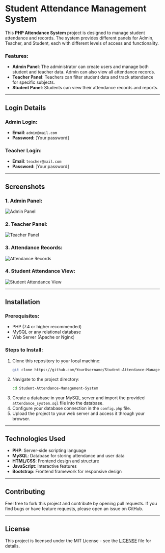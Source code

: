 # Student Attendance Management System

This **PHP Attendance System** project is designed to manage student attendance and records. The system provides different panels for Admin, Teacher, and Student, each with different levels of access and functionality.

### Features:
- **Admin Panel**: The administrator can create users and manage both student and teacher data. Admin can also view all attendance records.
- **Teacher Panel**: Teachers can filter student data and track attendance for specific subjects.
- **Student Panel**: Students can view their attendance records and reports.

---

## Login Details

### **Admin Login**:
- **Email**: `admin@mail.com`
- **Password**: [Your password]

### **Teacher Login**:
- **Email**: `teacher@mail.com`
- **Password**: [Your password]

---

## Screenshots

### 1. **Admin Panel**:
![Admin Panel](https://user-images.githubusercontent.com/36708000/173136998-4de6eccc-377f-419e-83b6-e767503bbb5d.png)

### 2. **Teacher Panel**:
![Teacher Panel](https://user-images.githubusercontent.com/36708000/173137041-69d68213-077d-4362-bd4e-cfba5a6b2202.png)

### 3. **Attendance Records**:
![Attendance Records](https://user-images.githubusercontent.com/36708000/173137057-5aad5420-7689-4d5e-aae0-df796154e993.png)

### 4. **Student Attendance View**:
![Student Attendance View](https://user-images.githubusercontent.com/36708000/173137075-81d7b66e-a5cc-4228-ab14-cecc465701d7.png)

---

## Installation

### Prerequisites:
- PHP (7.4 or higher recommended)
- MySQL or any relational database
- Web Server (Apache or Nginx)

### Steps to Install:
1. Clone this repository to your local machine:
   ```bash
   git clone https://github.com/YourUsername/Student-Attendance-Management-System.git
   ```
2. Navigate to the project directory:
   ```bash
   cd Student-Attendance-Management-System
   ```
3. Create a database in your MySQL server and import the provided `attendance_system.sql` file into the database.
4. Configure your database connection in the `config.php` file.
5. Upload the project to your web server and access it through your browser.

---

## Technologies Used
- **PHP**: Server-side scripting language
- **MySQL**: Database for storing attendance and user data
- **HTML/CSS**: Frontend design and structure
- **JavaScript**: Interactive features
- **Bootstrap**: Frontend framework for responsive design

---

## Contributing

Feel free to fork this project and contribute by opening pull requests. If you find bugs or have feature requests, please open an issue on GitHub.

---

## License

This project is licensed under the MIT License - see the [LICENSE](LICENSE) file for details.
```
